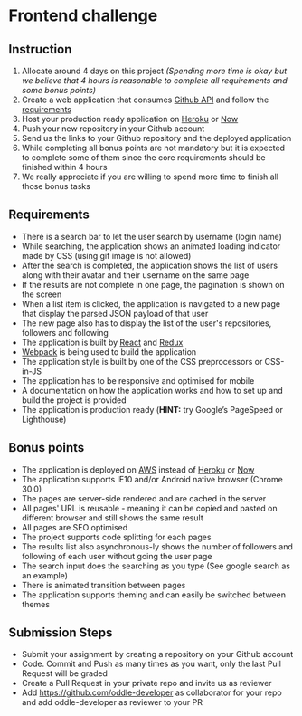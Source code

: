 # Frontend challenge

## Instruction
1. Allocate around 4 days on this project _(Spending more time is okay but we believe that 4 hours is reasonable to complete all requirements and some bonus points)_
2. Create a web application that consumes [Github API](https://developer.github.com/v3/) and follow the [requirements](https://github.com/oddle-developer/oddle-frontend-challenge#requirements)
3. Host your production ready application on [Heroku](http://heroku.com) or [Now](https://zeit.co/now)
4. Push your new repository in your Github account
5. Send us the links to your Github repository and the deployed application
6. While completing all bonus points are not mandatory but it is expected to complete some of them since the core requirements should be finished within 4 hours
7. We really appreciate if you are willing to spend more time to finish all those bonus tasks
 
## Requirements
- There is a search bar to let the user search by username (login name)
- While searching, the application shows an animated loading indicator made by CSS (using gif image is not allowed)
- After the search is completed, the application shows the list of users along with their avatar and their username on the same page
- If the results are not complete in one page, the pagination is shown on the screen
- When a list item is clicked, the application is navigated to a new page that display the parsed JSON payload of that user
- The new page also has to display the list of the user's repositories, followers and following
- The application is built by [React](https://github.com/facebook/react) and [Redux](https://github.com/reactjs/redux)
- [Webpack](https://github.com/webpack/webpack) is being used to build the application
- The application style is built by one of the CSS preprocessors or CSS-in-JS
- The application has to be responsive and optimised for mobile
- A documentation on how the application works and how to set up and build the project is provided
- The application is production ready (__HINT:__ try Google’s PageSpeed or Lighthouse)
 
## Bonus points
- The application is deployed on [AWS](https://aws.amazon.com) instead of [Heroku](http://heroku.com) or [Now](https://zeit.co/now)
- The application supports IE10 and/or Android native browser (Chrome 30.0)
- The pages are server-side rendered and are cached in the server
- All pages' URL is reusable - meaning it can be copied and pasted on different browser and still shows the same result
- All pages are SEO optimised
- The project supports code splitting for each pages
- The results list also asynchronous-ly shows the number of followers and following of each user without going the user page
- The search input does the searching as you type (See google search as an example)
- There is animated transition between pages
- The application supports theming and can easily be switched between themes

## Submission Steps
- Submit your assignment by creating a repository on your Github account
- Code. Commit and Push as many times as you want, only the last Pull Request will be graded
- Create a Pull Request in your private repo and invite us as reviewer
- Add https://github.com/oddle-developer as collaborator for your repo and add oddle-developer as reviewer to your PR